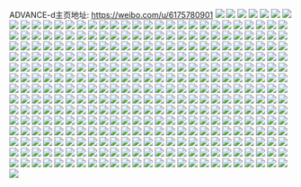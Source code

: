 ADVANCE-d主页地址: https://weibo.com/u/6175780901 
![](https://wx4.sinaimg.cn/mw2000/006JWWJnly1h9a8vyjzvuj30u0140tff.jpg) 
![](https://wx4.sinaimg.cn/mw2000/006JWWJnly1h98ik01cwlj31ab0u0n0s.jpg) 
![](https://wx4.sinaimg.cn/mw2000/006JWWJnly1h98ijzi0waj30u01hck2t.jpg) 
![](https://wx4.sinaimg.cn/mw2000/006JWWJnly1h9709y5tpej30u0140dnp.jpg) 
![](https://wx4.sinaimg.cn/mw2000/006JWWJnly1h9709yhnplj30u0140gt6.jpg) 
![](https://wx4.sinaimg.cn/mw2000/006JWWJnly1h9709yrs2hj30u01bqajn.jpg) 
![](https://wx4.sinaimg.cn/mw2000/006JWWJnly1h93pxlr1a9j30u0140ths.jpg) 
![](https://wx4.sinaimg.cn/mw2000/006JWWJnly1h93pxm37akj30u01hcgs5.jpg) 
![](https://wx4.sinaimg.cn/mw2000/006JWWJnly1h8y3juoqtuj31910u0ws0.jpg) 
![](https://wx4.sinaimg.cn/mw2000/006JWWJnly1h8oakt4ikpj30hd0ok0uy.jpg) 
![](https://wx4.sinaimg.cn/mw2000/006JWWJnly1h8oakrys9ij30u01sywjg.jpg) 
![](https://wx4.sinaimg.cn/mw2000/006JWWJnly1h8oaku433dj30u0140gqc.jpg) 
![](https://wx4.sinaimg.cn/mw2000/006JWWJnly1h82soghygyj30u01407c1.jpg) 
![](https://wx4.sinaimg.cn/mw2000/006JWWJnly1h82soqy1g7j31400u0guf.jpg) 
![](https://wx4.sinaimg.cn/mw2000/006JWWJnly1h82sogsj30j30u014ejvh.jpg) 
![](https://wx4.sinaimg.cn/mw2000/006JWWJnly1h82soh19muj30u0140jx4.jpg) 
![](https://wx4.sinaimg.cn/mw2000/006JWWJnly1h82sohaemlj30u0140n33.jpg) 
![](https://wx4.sinaimg.cn/mw2000/006JWWJnly1h81ih3f8k7j32c03404qr.jpg) 
![](https://wx4.sinaimg.cn/mw2000/006JWWJnly1h81ggrejpej30u0140teg.jpg) 
![](https://wx4.sinaimg.cn/mw2000/006JWWJnly1h7e5n2blmbj31400u0ae7.jpg) 
![](https://wx4.sinaimg.cn/mw2000/006JWWJnly1h7e5n3s1emj30u01mjgnj.jpg) 
![](https://wx4.sinaimg.cn/mw2000/006JWWJnly1h7e5n2p3bbj30u0140qdo.jpg) 
![](https://wx4.sinaimg.cn/mw2000/006JWWJnly1h7e5n311gsj31400u0djv.jpg) 
![](https://wx4.sinaimg.cn/mw2000/006JWWJnly1h7e5n39mwwj31400u0afp.jpg) 
![](https://wx4.sinaimg.cn/mw2000/006JWWJnly1h77bufy9n4j30u00v4762.jpg) 
![](https://wx4.sinaimg.cn/mw2000/006JWWJnly1h6llzw6chij30wi0da74w.jpg) 
![](https://wx4.sinaimg.cn/mw2000/006JWWJnly1h6juy3u3mbj30wi0hogm5.jpg) 
![](https://wx4.sinaimg.cn/mw2000/006JWWJnly1h64qlydocmj30u01syn44.jpg) 
![](https://wx4.sinaimg.cn/mw2000/006JWWJnly1h61xbl3i1sj30u00q9411.jpg) 
![](https://wx4.sinaimg.cn/mw2000/006JWWJnly1h5moeph3zaj30u0140ahf.jpg) 
![](https://wx4.sinaimg.cn/mw2000/006JWWJnly1h5moffvxswj30ij0ijwfk.jpg) 
![](https://wx4.sinaimg.cn/mw2000/006JWWJnly1h5fkr8lz33j30u014049g.jpg) 
![](https://wx4.sinaimg.cn/mw2000/006JWWJnly1h58x9pgzsfj31400u042c.jpg) 
![](https://wx4.sinaimg.cn/mw2000/006JWWJnly1h58x9qxp7lj31400u00y0.jpg) 
![](https://wx4.sinaimg.cn/mw2000/006JWWJnly1h58x9rpjmmj31400u0drx.jpg) 
![](https://wx4.sinaimg.cn/mw2000/006JWWJnly1h58x9qglmyj31400u0dka.jpg) 
![](https://wx4.sinaimg.cn/mw2000/006JWWJnly1h58x9psrq0j30u0140tf8.jpg) 
![](https://wx4.sinaimg.cn/mw2000/006JWWJnly1h5754j13ksj30fc0jogmd.jpg) 
![](https://wx4.sinaimg.cn/mw2000/006JWWJnly1h558r8e6k8j307605qweg.jpg) 
![](https://wx4.sinaimg.cn/mw2000/006JWWJnly1h5376rsmvkj30u0140gsw.jpg) 
![](https://wx4.sinaimg.cn/mw2000/006JWWJnly1h5376s3jjjj31400u0443.jpg) 
![](https://wx4.sinaimg.cn/mw2000/006JWWJngy1h4b8ixdxvhj31400u0thg.jpg) 
![](https://wx4.sinaimg.cn/mw2000/006JWWJngy1h4b8j193eoj30u01407d6.jpg) 
![](https://wx4.sinaimg.cn/mw2000/006JWWJngy1h4b8ivndsij30u01vidp5.jpg) 
![](https://wx4.sinaimg.cn/mw2000/006JWWJngy1h4b8iw3pg5j30u01viwwi.jpg) 
![](https://wx4.sinaimg.cn/mw2000/006JWWJngy1h4b8iug57aj31400u0jyx.jpg) 
![](https://wx4.sinaimg.cn/mw2000/006JWWJngy1h4b8iyx17aj30u0140gty.jpg) 
![](https://wx4.sinaimg.cn/mw2000/006JWWJngy1h4b8iwfurej30u00u00y8.jpg) 
![](https://wx4.sinaimg.cn/mw2000/006JWWJngy1h4b8izjdbjj30u01407bh.jpg) 
![](https://wx4.sinaimg.cn/mw2000/006JWWJngy1h4b8iv7dpmj31400u0dkd.jpg) 
![](https://wx4.sinaimg.cn/mw2000/006JWWJngy1h4b8kv0w4aj30wi0jigns.jpg) 
![](https://wx4.sinaimg.cn/mw2000/006JWWJngy1h46sipseh8j30wi1ycto8.jpg) 
![](https://wx4.sinaimg.cn/mw2000/006JWWJngy1h3xo22rwtvj31900u045x.jpg) 
![](https://wx4.sinaimg.cn/mw2000/006JWWJngy1h3wchiqd3wj31900u0ahh.jpg) 
![](https://wx4.sinaimg.cn/mw2000/006JWWJngy1h3wchi9w7jj31900u0tdf.jpg) 
![](https://wx4.sinaimg.cn/mw2000/006JWWJngy1h3wchezlg8j30u0190jv8.jpg) 
![](https://wx4.sinaimg.cn/mw2000/006JWWJngy1h3wchgg5llj30p119rgod.jpg) 
![](https://wx4.sinaimg.cn/mw2000/006JWWJngy1h3wcheiwk8j30u0190djk.jpg) 
![](https://wx4.sinaimg.cn/mw2000/006JWWJngy1h3wchhptdej31900u0grp.jpg) 
![](https://wx4.sinaimg.cn/mw2000/006JWWJngy1h3wchhakxjj30u0190tcd.jpg) 
![](https://wx4.sinaimg.cn/mw2000/006JWWJngy1h3wchg0yw5j30u0190q61.jpg) 
![](https://wx4.sinaimg.cn/mw2000/006JWWJngy1h3wchgtsw8j31900u0799.jpg) 
![](https://wx4.sinaimg.cn/mw2000/006JWWJnly1h3v7ecohmsj32dc35skjo.jpg) 
![](https://wx4.sinaimg.cn/mw2000/006JWWJnly1h3v7em9d25j32dc35se82.jpg) 
![](https://wx4.sinaimg.cn/mw2000/006JWWJnly1h3v7ep1z5pj32dc35sqv7.jpg) 
![](https://wx4.sinaimg.cn/mw2000/006JWWJnly1h3v7e8m359j32dc35s7wk.jpg) 
![](https://wx4.sinaimg.cn/mw2000/006JWWJnly1h3v7eqlxvtj30sg1s0u0x.jpg) 
![](https://wx4.sinaimg.cn/mw2000/006JWWJnly1h3v7ek5nkbj32dc35shdw.jpg) 
![](https://wx4.sinaimg.cn/mw2000/006JWWJnly1h3v7etfwclj32dc35snpg.jpg) 
![](https://wx4.sinaimg.cn/mw2000/006JWWJnly1h3v7ewj1mcj32dc35sx6r.jpg) 
![](https://wx4.sinaimg.cn/mw2000/006JWWJnly1h3v7ezpeqxj32dc35su10.jpg) 
![](https://wx4.sinaimg.cn/mw2000/006JWWJngy1h3bbo4rxoij31tk19kx4b.jpg) 
![](https://wx4.sinaimg.cn/mw2000/006JWWJngy1h3bbo8xyw7j31tk19kqv5.jpg) 
![](https://wx4.sinaimg.cn/mw2000/006JWWJngy1h3bbo1yrz7j31tk19kkge.jpg) 
![](https://wx4.sinaimg.cn/mw2000/006JWWJngy1h3bbob63bdj31tk19k7e0.jpg) 
![](https://wx4.sinaimg.cn/mw2000/006JWWJngy1h3bbofeg1uj31tk19kqv5.jpg) 
![](https://wx4.sinaimg.cn/mw2000/006JWWJngy1h38374209sj31hc0u0jx7.jpg) 
![](https://wx4.sinaimg.cn/mw2000/006JWWJngy1h38376453lj30u01hc196.jpg) 
![](https://wx4.sinaimg.cn/mw2000/006JWWJngy1h2rvik4gw1j31411hen9k.jpg) 
![](https://wx4.sinaimg.cn/mw2000/006JWWJngy1h2rvikkmrxj30ez0b2q3y.jpg) 
![](https://wx4.sinaimg.cn/mw2000/006JWWJngy1h2pa1yfgyfj30u0140dmd.jpg) 
![](https://wx4.sinaimg.cn/mw2000/006JWWJngy1h2hfguhev3j33402c0qv6.jpg) 
![](https://wx4.sinaimg.cn/mw2000/006JWWJnly1h2f6d2tr0hj31sy0u0ais.jpg) 
![](https://wx4.sinaimg.cn/mw2000/006JWWJnly1h2f6d6y73ij31sy0u0gu4.jpg) 
![](https://wx4.sinaimg.cn/mw2000/006JWWJnly1h1ksgxkcyoj30u01400yr.jpg) 
![](https://wx4.sinaimg.cn/mw2000/006JWWJnly1h0v8ld29yjj30u00v0n1a.jpg) 
![](https://wx4.sinaimg.cn/mw2000/006JWWJnly1h0ngp3a8i7j30zg1bak32.jpg) 
![](https://wx4.sinaimg.cn/mw2000/006JWWJnly1h0l9k5uem9j31go0oe0u2.jpg) 
![](https://wx4.sinaimg.cn/mw2000/006JWWJnly1h0l9k5ktwwj31ti0nw0x2.jpg) 
![](https://wx4.sinaimg.cn/mw2000/006JWWJnly1h02ntbiy6vj30u011cafa.jpg) 
![](https://wx4.sinaimg.cn/mw2000/006JWWJnly1h00jxco1dgj32dc35skjm.jpg) 
![](https://wx4.sinaimg.cn/mw2000/006JWWJnly1h00jxd2st1j30if0if0v3.jpg) 
![](https://wx4.sinaimg.cn/mw2000/006JWWJnly1gzmrd97rgzj33402c04qq.jpg) 
![](https://wx4.sinaimg.cn/mw2000/006JWWJnly1gzarh4zoixj30j60j6gn7.jpg) 
![](https://wx4.sinaimg.cn/mw2000/006JWWJngy1gyuwinhf69j30de0k00uu.jpg) 
![](https://wx4.sinaimg.cn/mw2000/006JWWJnly1gy1e0ao2w5j30u01sy0x8.jpg) 
![](https://wx4.sinaimg.cn/mw2000/006JWWJnly1gy0r5q6mvcj31400u0tho.jpg) 
![](https://wx4.sinaimg.cn/mw2000/006JWWJnly1gxxg523aztj31yc0winpd.jpg) 
![](https://wx4.sinaimg.cn/mw2000/006JWWJnly1gxs55tg4eaj30wi1yc7nk.jpg) 
![](https://wx4.sinaimg.cn/mw2000/006JWWJnly1gxs55wrvamj30wi1ychdt.jpg) 
![](https://wx4.sinaimg.cn/mw2000/006JWWJnly1gxs55zg4cpj30wi1ychdt.jpg) 
![](https://wx4.sinaimg.cn/mw2000/006JWWJnly1gxqmmfjgz4j30u0140k3y.jpg) 
![](https://wx4.sinaimg.cn/mw2000/006JWWJnly1gxqmmg3el1j30u01hcqal.jpg) 
![](https://wx4.sinaimg.cn/mw2000/006JWWJnly1gxi5u3s9xbj30u01syaet.jpg) 
![](https://wx4.sinaimg.cn/mw2000/006JWWJnly1gwzwqmyl39j32c0340u0y.jpg) 
![](https://wx4.sinaimg.cn/mw2000/006JWWJnly1gwtxa6nbivj30u0140gqg.jpg) 
![](https://wx4.sinaimg.cn/mw2000/006JWWJnly1gwtxa6yzjtj30u0140ahh.jpg) 
![](https://wx4.sinaimg.cn/mw2000/006JWWJnly1gwsw6sjhdbj31400u0k7e.jpg) 
![](https://wx4.sinaimg.cn/mw2000/006JWWJnly1gwsw6szxwzj30u0140h2x.jpg) 
![](https://wx4.sinaimg.cn/mw2000/006JWWJnly1gwsw76n6e9j30u0140neu.jpg) 
![](https://wx4.sinaimg.cn/mw2000/006JWWJnly1gwsw6s0t6kj30u0140wp7.jpg) 
![](https://wx4.sinaimg.cn/mw2000/006JWWJnly1gwsw6rdjjkj31400u0q8k.jpg) 
![](https://wx4.sinaimg.cn/mw2000/006JWWJnly1gwsw6rpkhmj31400u0alq.jpg) 
![](https://wx4.sinaimg.cn/mw2000/006JWWJnly1gwjnkq96kcj32c0340e82.jpg) 
![](https://wx4.sinaimg.cn/mw2000/006JWWJnly1gwjnksj00rj32c0340qv6.jpg) 
![](https://wx4.sinaimg.cn/mw2000/006JWWJnly1gwjnkmq035j33402c0npe.jpg) 
![](https://wx4.sinaimg.cn/mw2000/006JWWJnly1gwjnktuaipj32c03401ky.jpg) 
![](https://wx4.sinaimg.cn/mw2000/006JWWJnly1gwjnkv7ybtj32c0340qv6.jpg) 
![](https://wx4.sinaimg.cn/mw2000/006JWWJnly1gwjnkwpj5oj31yc0wi1kx.jpg) 
![](https://wx4.sinaimg.cn/mw2000/006JWWJnly1gwg5cgyzzpj30pn0ppdh7.jpg) 
![](https://wx4.sinaimg.cn/mw2000/006JWWJnly1gwbe8wderqj30u0140dn6.jpg) 
![](https://wx4.sinaimg.cn/mw2000/006JWWJnly1gw5iv1dhhcj30u0140ahu.jpg) 
![](https://wx4.sinaimg.cn/mw2000/006JWWJnly1gw35do3alnj30wi074mxr.jpg) 
![](https://wx4.sinaimg.cn/mw2000/006JWWJnly1gvpf5sucekj61400u0n5y02.jpg) 
![](https://wx4.sinaimg.cn/mw2000/006JWWJnly1gvpf5t36nhj60u0140dqj02.jpg) 
![](https://wx4.sinaimg.cn/mw2000/006JWWJnly1gvikdlktvfj62c034jkjm02.jpg) 
![](https://wx4.sinaimg.cn/mw2000/006JWWJngy1guzupogp6nj63402c0e8102.jpg) 
![](https://wx4.sinaimg.cn/mw2000/006JWWJngy1guzupqoo8fj63402c0kjl02.jpg) 
![](https://wx4.sinaimg.cn/mw2000/006JWWJngy1guzuptjdq6j63402c0kjl02.jpg) 
![](https://wx4.sinaimg.cn/mw2000/006JWWJngy1guzupme1auj63402c0b2902.jpg) 
![](https://wx4.sinaimg.cn/mw2000/006JWWJnly1guxsnvlxrqj61400u0q8n02.jpg) 
![](https://wx4.sinaimg.cn/mw2000/006JWWJnly1gus12pstpgj60yi0yijxr02.jpg) 
![](https://wx4.sinaimg.cn/mw2000/006JWWJnly1gus11j676jj62c0340kjl02.jpg) 
![](https://wx4.sinaimg.cn/mw2000/006JWWJnly1gursygss1gj61400u0ahb02.jpg) 
![](https://wx4.sinaimg.cn/mw2000/006JWWJnly1gunkinzc8ej60u014015i02.jpg) 
![](https://wx4.sinaimg.cn/mw2000/006JWWJnly1gunkiobwg0j31400u0wmq.jpg) 
![](https://wx4.sinaimg.cn/mw2000/006JWWJnly1gunkixwdq5j60xi0u00wm02.jpg) 
![](https://wx4.sinaimg.cn/mw2000/006JWWJnly1gunkiokmjmj31400u0agw.jpg) 
![](https://wx4.sinaimg.cn/mw2000/006JWWJnly1gunkinqzadj61400u0tip02.jpg) 
![](https://wx4.sinaimg.cn/mw2000/006JWWJnly1gunkiyfd81j61400u0n7302.jpg) 
![](https://wx4.sinaimg.cn/mw2000/006JWWJnly1gunkit3x3tj61sy0u0gt002.jpg) 
![](https://wx4.sinaimg.cn/mw2000/006JWWJnly1gunkix5bc1j61sy0u0tiz02.jpg) 
![](https://wx4.sinaimg.cn/mw2000/006JWWJnly1gunkixnqjoj60u0141k0v02.jpg) 
![](https://wx4.sinaimg.cn/mw2000/006JWWJnly1gunkiza57cj31400u07l5.jpg) 
![](https://wx4.sinaimg.cn/mw2000/006JWWJnly1gunkj0gnrxj31400u0h1t.jpg) 
![](https://wx4.sinaimg.cn/mw2000/006JWWJnly1gunkj1l888j61400u0gz702.jpg) 
![](https://wx4.sinaimg.cn/mw2000/006JWWJnly1gunkj26hhkj60u014049d02.jpg) 
![](https://wx4.sinaimg.cn/mw2000/006JWWJnly1gunkj2tdpej61410u0tj402.jpg) 
![](https://wx4.sinaimg.cn/mw2000/006JWWJnly1gunkiyrm0yj30go0fj3yu.jpg) 
![](https://wx4.sinaimg.cn/mw2000/006JWWJnly1guac151iuoj60az02zt8p02.jpg) 
![](https://wx4.sinaimg.cn/mw2000/006JWWJnly1guac15wthyj609b03njrb02.jpg) 
![](https://wx4.sinaimg.cn/mw2000/006JWWJnly1gu8fma3q9qj60u00u041602.jpg) 
![](https://wx4.sinaimg.cn/mw2000/006JWWJnly1gu60l5a3hmj615v0qcad702.jpg) 
![](https://wx4.sinaimg.cn/mw2000/006JWWJnly1gu60l5l9v7j61400u07bg02.jpg) 
![](https://wx4.sinaimg.cn/mw2000/006JWWJnly1gu60l5vp0nj61400u07l602.jpg) 
![](https://wx4.sinaimg.cn/mw2000/006JWWJnly1gu60l67u26j61400u07i902.jpg) 
![](https://wx4.sinaimg.cn/mw2000/006JWWJnly1gu60l6i13hj31400u0ne0.jpg) 
![](https://wx4.sinaimg.cn/mw2000/006JWWJnly1gu60l6xhsbj61400u0gvu02.jpg) 
![](https://wx4.sinaimg.cn/mw2000/006JWWJnly1gu2kdx2u4ej63402c0x6p02.jpg) 
![](https://wx4.sinaimg.cn/mw2000/006JWWJnly1gtwts1i8muj63402c04qq02.jpg) 
![](https://wx4.sinaimg.cn/mw2000/006JWWJnly1gtwts39z6dj63402c0x6p02.jpg) 
![](https://wx4.sinaimg.cn/mw2000/006JWWJnly1gtwts5a3idj63402c0npe02.jpg) 
![](https://wx4.sinaimg.cn/mw2000/006JWWJnly1gtwts70jsxj63402c04qq02.jpg) 
![](https://wx4.sinaimg.cn/mw2000/006JWWJnly1gtwtsdxeq4j30ds0dsglo.jpg) 
![](https://wx4.sinaimg.cn/mw2000/006JWWJnly1gtwts8st49j63402c0hdu02.jpg) 
![](https://wx4.sinaimg.cn/mw2000/006JWWJnly1gtwtsaxtnxj62c0340npe02.jpg) 
![](https://wx4.sinaimg.cn/mw2000/006JWWJnly1gtwtsc3pymj62c03401kz02.jpg) 
![](https://wx4.sinaimg.cn/mw2000/006JWWJnly1gtwtsdjre3j62c0340e8302.jpg) 
![](https://wx4.sinaimg.cn/mw2000/006JWWJnly1gts2y5ofxuj62c03407wi02.jpg) 
![](https://wx4.sinaimg.cn/mw2000/006JWWJnly1gts2ya4y98j62c03404qs02.jpg) 
![](https://wx4.sinaimg.cn/mw2000/006JWWJnly1gts2yj8lkgj62c0340npg02.jpg) 
![](https://wx4.sinaimg.cn/mw2000/006JWWJnly1gts2xy7npmj62c03404qs02.jpg) 
![](https://wx4.sinaimg.cn/mw2000/006JWWJnly1gts2yd6q94j63402c0b2a02.jpg) 
![](https://wx4.sinaimg.cn/mw2000/006JWWJnly1gts2y1zhgqj63402c07wi02.jpg) 
![](https://wx4.sinaimg.cn/mw2000/006JWWJnly1gts2ynpy18j63402c0x6r02.jpg) 
![](https://wx4.sinaimg.cn/mw2000/006JWWJnly1gts2yvc8m5j62c03404qs02.jpg) 
![](https://wx4.sinaimg.cn/mw2000/006JWWJnly1gts2z2fqrxj63402c0hdv02.jpg) 
![](https://wx4.sinaimg.cn/mw2000/006JWWJnly1gtorlnvn6cj63402c0hdw02.jpg) 
![](https://wx4.sinaimg.cn/mw2000/006JWWJnly1gtorlpaaskj61mc17qtqo02.jpg) 
![](https://wx4.sinaimg.cn/mw2000/006JWWJnly1gtorlpm66qj61mc17qb0302.jpg) 
![](https://wx4.sinaimg.cn/mw2000/006JWWJnly1gtorlr5qdmj33402c0kjn.jpg) 
![](https://wx4.sinaimg.cn/mw2000/006JWWJnly1gtorls39ocj317q1mch7k.jpg) 
![](https://wx4.sinaimg.cn/mw2000/006JWWJnly1gtorlls1smj60jr0iagog02.jpg) 
![](https://wx4.sinaimg.cn/mw2000/006JWWJnly1gtkxpf92zqj60j60i3q5a02.jpg) 
![](https://wx4.sinaimg.cn/mw2000/006JWWJnly1gtk4rr478yj63402c04qr02.jpg) 
![](https://wx4.sinaimg.cn/mw2000/006JWWJnly1gtk4ro1popj63402c0b2b02.jpg) 
![](https://wx4.sinaimg.cn/mw2000/006JWWJnly1gtcx5j4no8j60wi1yc49j02.jpg) 
![](https://wx4.sinaimg.cn/mw2000/006JWWJnly1gtcx5edlb0j60wi1ych4m02.jpg) 
![](https://wx4.sinaimg.cn/mw2000/006JWWJnly1gtcx5nzh90j60wi1yc1ga02.jpg) 
![](https://wx4.sinaimg.cn/mw2000/006JWWJnly1gtctuyvixyj62c03401kz02.jpg) 
![](https://wx4.sinaimg.cn/mw2000/006JWWJnly1gt513tsk1qj33402c0hdu.jpg) 
![](https://wx4.sinaimg.cn/mw2000/006JWWJnly1gt2na0i2k3g30c80c8jsj.jpg) 
![](https://wx4.sinaimg.cn/mw2000/006JWWJnly1gt2nbca4ujj31sc2dshdt.jpg) 
![](https://wx4.sinaimg.cn/mw2000/006JWWJnly1gt169k6zjpj31sc2ds7wi.jpg) 
![](https://wx4.sinaimg.cn/mw2000/006JWWJnly1gsyok0mkq8j30rs0rsgp7.jpg) 
![](https://wx4.sinaimg.cn/mw2000/006JWWJnly1gsudbfexo8j31yc0wie81.jpg) 
![](https://wx4.sinaimg.cn/mw2000/006JWWJnly1gsb03be5idj30u01sxqv5.jpg) 
![](https://wx4.sinaimg.cn/mw2000/006JWWJnly1gsb02f66f6j30l907uwhq.jpg) 
![](https://wx4.sinaimg.cn/mw2000/006JWWJnly1gs74aoz9wdj32c0340x6q.jpg) 
![](https://wx4.sinaimg.cn/mw2000/006JWWJnly1grtf31t847j33402c0qv5.jpg) 
![](https://wx4.sinaimg.cn/mw2000/006JWWJnly1grtf2xjcxkj63402c04la02.jpg) 
![](https://wx4.sinaimg.cn/mw2000/006JWWJnly1grtf35b3f5j33402c0hdu.jpg) 
![](https://wx4.sinaimg.cn/mw2000/006JWWJnly1grtf38t20wj33402c07wi.jpg) 
![](https://wx4.sinaimg.cn/mw2000/006JWWJnly1grtf3bxs8aj33402c0u0x.jpg) 
![](https://wx4.sinaimg.cn/mw2000/006JWWJnly1grtf2yv7wxj31b41qw4ex.jpg) 
![](https://wx4.sinaimg.cn/mw2000/006JWWJnly1grolvr3bzyj31hc0u07fa.jpg) 
![](https://wx4.sinaimg.cn/mw2000/006JWWJnly1gre5g9941fj30ku0dvdjd.jpg) 
![](https://wx4.sinaimg.cn/mw2000/006JWWJnly1grd2ol3sivj33402c0qv5.jpg) 
![](https://wx4.sinaimg.cn/mw2000/006JWWJnly1grcbefnki1j30qo0zkq9i.jpg) 
![](https://wx4.sinaimg.cn/mw2000/006JWWJnly1grcbf7q7cxj313u0tu7p0.jpg) 
![](https://wx4.sinaimg.cn/mw2000/006JWWJnly1gr4x8kdawwj30go0geta9.jpg) 
![](https://wx4.sinaimg.cn/mw2000/006JWWJnly1gr2m3smo44j60rs0klwhb02.jpg) 
![](https://wx4.sinaimg.cn/mw2000/006JWWJnly1gr200xzardj32c0340e83.jpg) 
![](https://wx4.sinaimg.cn/mw2000/006JWWJnly1gqx2q12s5wj30rz098jrm.jpg) 
![](https://wx4.sinaimg.cn/mw2000/006JWWJnly1gqqjf30epoj30u01hc15k.jpg) 
![](https://wx4.sinaimg.cn/mw2000/006JWWJnly1gqqjf472rsj32c0340u0y.jpg) 
![](https://wx4.sinaimg.cn/mw2000/006JWWJnly1gqqjf57xw8j30u01hck2r.jpg) 
![](https://wx4.sinaimg.cn/mw2000/006JWWJnly1gqqjj8trcuj30u01hc7df.jpg) 
![](https://wx4.sinaimg.cn/mw2000/006JWWJngy1gqievn0mbkj33402c0npe.jpg) 
![](https://wx4.sinaimg.cn/mw2000/006JWWJngy1gqievq5vq8j33402c0x6p.jpg) 
![](https://wx4.sinaimg.cn/mw2000/006JWWJngy1gqiev5evrnj33402c0x44.jpg) 
![](https://wx4.sinaimg.cn/mw2000/006JWWJngy1gqievgiyahj32c0340x6q.jpg) 
![](https://wx4.sinaimg.cn/mw2000/006JWWJngy1gqievjj2n1j33402c01kx.jpg) 
![](https://wx4.sinaimg.cn/mw2000/006JWWJngy1gqievss6btj33402c0hdt.jpg) 
![](https://wx4.sinaimg.cn/mw2000/006JWWJngy1gqiev9wr4pj32c0340npd.jpg) 
![](https://wx4.sinaimg.cn/mw2000/006JWWJngy1gqievddjldj33402c01kx.jpg) 
![](https://wx4.sinaimg.cn/mw2000/006JWWJngy1gqievbqq7yj32c0340qv5.jpg) 
![](https://wx4.sinaimg.cn/mw2000/006JWWJngy1gqiev7g4l1j33402c0tv7.jpg) 
![](https://wx4.sinaimg.cn/mw2000/006JWWJngy1gqiev3857bj32c0340b2a.jpg) 
![](https://wx4.sinaimg.cn/mw2000/006JWWJngy1gqievw477oj33402c04qq.jpg) 
![](https://wx4.sinaimg.cn/mw2000/006JWWJnly1gqhyq5e7dfj30zl0qoajv.jpg) 
![](https://wx4.sinaimg.cn/mw2000/006JWWJngy1gq7svs8gs7j33402c0kjl.jpg) 
![](https://wx4.sinaimg.cn/mw2000/006JWWJngy1gq7svdrti5j30kw2r6kjl.jpg) 
![](https://wx4.sinaimg.cn/mw2000/006JWWJngy1gq7svft90gj33402c04qq.jpg) 
![](https://wx4.sinaimg.cn/mw2000/006JWWJngy1gq7svkuq6pj33402c0qv5.jpg) 
![](https://wx4.sinaimg.cn/mw2000/006JWWJngy1gq7svoy9ymj32c03407wi.jpg) 
![](https://wx4.sinaimg.cn/mw2000/006JWWJngy1gq7sva8f78j33402c04qq.jpg) 
![](https://wx4.sinaimg.cn/mw2000/006JWWJngy1gq3y8kvvyqj32c03407wi.jpg) 
![](https://wx4.sinaimg.cn/mw2000/006JWWJngy1gq303paxfej30wi1yc7wk.jpg) 
![](https://wx4.sinaimg.cn/mw2000/006JWWJnly1gpxhyla0qbj30u00u0k64.jpg) 
![](https://wx4.sinaimg.cn/mw2000/006JWWJnly1gplr74st7nj32c03404qt.jpg) 
![](https://wx4.sinaimg.cn/mw2000/006JWWJnly1gplr77ivoaj32c03404qr.jpg) 
![](https://wx4.sinaimg.cn/mw2000/006JWWJnly1gpg53eyiubj30kw0vcgr2.jpg) 
![](https://wx4.sinaimg.cn/mw2000/006JWWJnly1gpg52mq3j2j33402c04qq.jpg) 
![](https://wx4.sinaimg.cn/mw2000/006JWWJnly1gpg52iuv93j32c0340h4l.jpg) 
![](https://wx4.sinaimg.cn/mw2000/006JWWJnly1gpg52k5rldj32c03407la.jpg) 
![](https://wx4.sinaimg.cn/mw2000/006JWWJnly1gpg5335pu9j30u00u0ad4.jpg) 
![](https://wx4.sinaimg.cn/mw2000/006JWWJnly1gpg538vfbej31400u04qq.jpg) 
![](https://wx4.sinaimg.cn/mw2000/006JWWJnly1gpg52zopdmj33402c0hdu.jpg) 
![](https://wx4.sinaimg.cn/mw2000/006JWWJnly1gpg52v4w40j33402c0qvg.jpg) 
![](https://wx4.sinaimg.cn/mw2000/006JWWJnly1gpg535lvisj31400u0wkx.jpg) 
![](https://wx4.sinaimg.cn/mw2000/006JWWJnly1gpg53288xrj32c0340hdu.jpg) 
![](https://wx4.sinaimg.cn/mw2000/006JWWJnly1gpg533pgzyj33402c04qq.jpg) 
![](https://wx4.sinaimg.cn/mw2000/006JWWJnly1gpg536fu91j33402c0e82.jpg) 
![](https://wx4.sinaimg.cn/mw2000/006JWWJnly1gpg539qmcuj32c0340u0z.jpg) 
![](https://wx4.sinaimg.cn/mw2000/006JWWJnly1gpg52x0u6gj32c0340e82.jpg) 
![](https://wx4.sinaimg.cn/mw2000/006JWWJnly1gpg53eco8uj32st23mkjw.jpg) 
![](https://wx4.sinaimg.cn/mw2000/006JWWJnly1gpg53fo0joj33402c0hdt.jpg) 
![](https://wx4.sinaimg.cn/mw2000/006JWWJnly1gpg53hsytnj33402c0kjm.jpg) 
![](https://wx4.sinaimg.cn/mw2000/006JWWJnly1gpg52q8f62j32c03407wi.jpg) 
![](https://wx4.sinaimg.cn/mw2000/006JWWJnly1gpcnekyfumj32c0340e82.jpg) 
![](https://wx4.sinaimg.cn/mw2000/006JWWJnly1gp4astkgzoj31400u0tew.jpg) 
![](https://wx4.sinaimg.cn/mw2000/006JWWJnly1gp4atoxi9kj30mi0u041o.jpg) 
![](https://wx4.sinaimg.cn/mw2000/006JWWJnly1gp18zg9ii0j31400u046g.jpg) 
![](https://wx4.sinaimg.cn/mw2000/006JWWJnly1gp18zgrowwj31400u0dxt.jpg) 
![](https://wx4.sinaimg.cn/mw2000/006JWWJnly1gp18zgjf5fj31400u0agt.jpg) 
![](https://wx4.sinaimg.cn/mw2000/006JWWJnly1gp18zg0o7pj31430u0do1.jpg) 
![](https://wx4.sinaimg.cn/mw2000/006JWWJnly1gp0vte6jhnj31hc0u0ane.jpg) 
![](https://wx4.sinaimg.cn/mw2000/006JWWJnly1gp05g32bonj30u01417ef.jpg) 
![](https://wx4.sinaimg.cn/mw2000/006JWWJnly1gp05g3bbnfj30u0141tj2.jpg) 
![](https://wx4.sinaimg.cn/mw2000/006JWWJnly1gp05g3jj2mj30u01sy78c.jpg) 
![](https://wx4.sinaimg.cn/mw2000/006JWWJnly1gp05g3rkq7j31400u0dxj.jpg) 
![](https://wx4.sinaimg.cn/mw2000/006JWWJnly1gp05g42rh6j31400u0qpl.jpg) 
![](https://wx4.sinaimg.cn/mw2000/006JWWJnly1gp05g4jnjhj31400u04k0.jpg) 
![](https://wx4.sinaimg.cn/mw2000/006JWWJnly1gp05g4bgklj30u0141n4m.jpg) 
![](https://wx4.sinaimg.cn/mw2000/006JWWJnly1gp05g4siskj31400u0wlz.jpg) 
![](https://wx4.sinaimg.cn/mw2000/006JWWJnly1gp05g4zjbwj31400u0ag1.jpg) 
![](https://wx4.sinaimg.cn/mw2000/006JWWJnly1goyvaqlxbrj31400u0afy.jpg) 
![](https://wx4.sinaimg.cn/mw2000/006JWWJnly1gowinl5m98j32c03407wi.jpg) 
![](https://wx4.sinaimg.cn/mw2000/006JWWJnly1gorsis27esj30u00u0ndv.jpg) 
![](https://wx4.sinaimg.cn/mw2000/006JWWJnly1gorsiredbuj30u00u0aq8.jpg) 
![](https://wx4.sinaimg.cn/mw2000/006JWWJnly1gorsiqzmd2j30u0140qjy.jpg) 
![](https://wx4.sinaimg.cn/mw2000/006JWWJnly1gorsiscgwhj31400u0gpv.jpg) 
![](https://wx4.sinaimg.cn/mw2000/006JWWJnly1gorsit8amzj31hc0u0dqv.jpg) 
![](https://wx4.sinaimg.cn/mw2000/006JWWJnly1gorsitk2r5j30u0140doh.jpg) 
![](https://wx4.sinaimg.cn/mw2000/006JWWJnly1gorsit09cmj30n00owgop.jpg) 
![](https://wx4.sinaimg.cn/mw2000/006JWWJnly1gorsitv69kj31400u0wm9.jpg) 
![](https://wx4.sinaimg.cn/mw2000/006JWWJnly1gorsispr41j31hc0u0k6c.jpg) 
![](https://wx4.sinaimg.cn/mw2000/006JWWJnly1goiwes482cj33402c0npf.jpg) 
![](https://wx4.sinaimg.cn/mw2000/006JWWJnly1gocqm6w7q6j31400u0dlq.jpg) 
![](https://wx4.sinaimg.cn/mw2000/006JWWJnly1gobic1j0svj33402c0kjm.jpg) 
![](https://wx4.sinaimg.cn/mw2000/006JWWJnly1gobic37shtj33402c0b29.jpg) 
![](https://wx4.sinaimg.cn/mw2000/006JWWJnly1gobic6e1wij33402c01ky.jpg) 
![](https://wx4.sinaimg.cn/mw2000/006JWWJnly1gobicaiuihj32c0340x6r.jpg) 
![](https://wx4.sinaimg.cn/mw2000/006JWWJnly1gobichl345j33402c04qu.jpg) 
![](https://wx4.sinaimg.cn/mw2000/006JWWJnly1gobicm049lj32c03404qt.jpg) 
![](https://wx4.sinaimg.cn/mw2000/006JWWJnly1gobicoruc7j33402c0hdu.jpg) 
![](https://wx4.sinaimg.cn/mw2000/006JWWJnly1gobibwev4dj33402c0u0y.jpg) 
![](https://wx4.sinaimg.cn/mw2000/006JWWJnly1gobicqbiexj33402c04qp.jpg) 
![](https://wx4.sinaimg.cn/mw2000/006JWWJnly1gobicuqhqpj32c0340hdu.jpg) 
![](https://wx4.sinaimg.cn/mw2000/006JWWJnly1gobiczpoi4j32c0340x6r.jpg) 
![](https://wx4.sinaimg.cn/mw2000/006JWWJnly1gobid29psrj33402c07wi.jpg) 
![](https://wx4.sinaimg.cn/mw2000/006JWWJnly1goa89y0ioij32c030d7p0.jpg) 
![](https://wx4.sinaimg.cn/mw2000/006JWWJnly1goa89zsjo2j32c02w7kc8.jpg) 
![](https://wx4.sinaimg.cn/mw2000/006JWWJnly1goa8a1vp2pj32c0340qv5.jpg) 
![](https://wx4.sinaimg.cn/mw2000/006JWWJnly1goa8a3py5jj32c03407wi.jpg) 
![](https://wx4.sinaimg.cn/mw2000/006JWWJnly1goa8adiq4ij32c0340u0x.jpg) 
![](https://wx4.sinaimg.cn/mw2000/006JWWJnly1go5aqcxoi4j307g06cmxp.jpg) 
![](https://wx4.sinaimg.cn/mw2000/006JWWJnly1gnz2em15gbj31sc2dsx2r.jpg) 
![](https://wx4.sinaimg.cn/mw2000/006JWWJnly1gnbxk2gxshj31hc0u04ng.jpg) 
![](https://wx4.sinaimg.cn/mw2000/006JWWJnly1gn94k4wznkj33402c0hdt.jpg) 
![](https://wx4.sinaimg.cn/mw2000/006JWWJnly1gn4reukktfj308b082aac.jpg) 
![](https://wx4.sinaimg.cn/mw2000/006JWWJnly1gn1782nd2sj30cg0c4wey.jpg) 
![](https://wx4.sinaimg.cn/mw2000/006JWWJnly1gm6x5r6rkgj30u01sy0zk.jpg) 
![](https://wx4.sinaimg.cn/mw2000/006JWWJngy1gltn5ek13xj31400u0thl.jpg) 
![](https://wx4.sinaimg.cn/mw2000/006JWWJngy1gltn5f4hl6j31400u0qac.jpg) 
![](https://wx4.sinaimg.cn/mw2000/006JWWJngy1gltn5fm401j31400u0al8.jpg) 
![](https://wx4.sinaimg.cn/mw2000/006JWWJngy1gllhf0opbbj30u00m1jsf.jpg) 
![](https://wx4.sinaimg.cn/mw2000/006JWWJnly1gl6y4tbeaoj31400u0drl.jpg) 
![](https://wx4.sinaimg.cn/mw2000/006JWWJnly1gl6y4rszagj30u01hcaib.jpg) 
![](https://wx4.sinaimg.cn/mw2000/006JWWJnly1gl6y4tspn1j31400u0qm2.jpg) 
![](https://wx4.sinaimg.cn/mw2000/006JWWJnly1gl6y4u9q64j30u0148497.jpg) 
![](https://wx4.sinaimg.cn/mw2000/006JWWJnly1gl6y4uxmqfj31400u0tcu.jpg) 
![](https://wx4.sinaimg.cn/mw2000/006JWWJnly1gl6y4vfcztj31410u0wl7.jpg) 
![](https://wx4.sinaimg.cn/mw2000/006JWWJnly1gl6y4vs4xgj30u01407hg.jpg) 
![](https://wx4.sinaimg.cn/mw2000/006JWWJnly1gl6y4w9xbuj30u01417du.jpg) 
![](https://wx4.sinaimg.cn/mw2000/006JWWJnly1gl6y4wm5h4j31410u0gyk.jpg) 
![](https://wx4.sinaimg.cn/mw2000/006JWWJnly1gl6y4wz1tjj31410u0wta.jpg) 
![](https://wx4.sinaimg.cn/mw2000/006JWWJnly1gl6y4xyi7jj31410u0tlo.jpg) 
![](https://wx4.sinaimg.cn/mw2000/006JWWJnly1gl6y4yfsxwj30u0141k2x.jpg) 
![](https://wx4.sinaimg.cn/mw2000/006JWWJnly1gl6y4yonrzj30u01410yo.jpg) 
![](https://wx4.sinaimg.cn/mw2000/006JWWJnly1gl6y4z450gj30tf1gagsd.jpg) 
![](https://wx4.sinaimg.cn/mw2000/006JWWJnly1gl6y4zcnraj30u01hcwpv.jpg) 
![](https://wx4.sinaimg.cn/mw2000/006JWWJnly1gl6y4zos2dj30po19o49t.jpg) 
![](https://wx4.sinaimg.cn/mw2000/006JWWJnly1gl6y5024cdj30u01417ei.jpg) 
![](https://wx4.sinaimg.cn/mw2000/006JWWJnly1gl6y509h7kj30hs0ggq45.jpg) 
![](https://wx4.sinaimg.cn/mw2000/006JWWJngy1gkpvxucfrfj306o06ojrd.jpg) 
![](https://wx4.sinaimg.cn/mw2000/006JWWJnly1gkp07p518qj31400u014h.jpg) 
![](https://wx4.sinaimg.cn/mw2000/006JWWJnly1gkp07oi019j31400u0ahg.jpg) 
![](https://wx4.sinaimg.cn/mw2000/006JWWJnly1gkp07psr7vj31400u0ake.jpg) 
![](https://wx4.sinaimg.cn/mw2000/006JWWJnly1gkp07qii2jj31400u0qbv.jpg) 
![](https://wx4.sinaimg.cn/mw2000/006JWWJnly1gkp07rd6i1j30u0140n7i.jpg) 
![](https://wx4.sinaimg.cn/mw2000/006JWWJnly1gkp07rth69j30u0140123.jpg) 
![](https://wx4.sinaimg.cn/mw2000/006JWWJngy1gk91zyguy9j31400u07ei.jpg) 
![](https://wx4.sinaimg.cn/mw2000/006JWWJngy1gk91zyz6j8j31400u07jw.jpg) 
![](https://wx4.sinaimg.cn/mw2000/006JWWJngy1gk91zzejvoj31400u0qls.jpg) 
![](https://wx4.sinaimg.cn/mw2000/006JWWJngy1gk91zxw61vj31400u0gry.jpg) 
![](https://wx4.sinaimg.cn/mw2000/006JWWJngy1gk91zzr2r6j31400u0tfb.jpg) 
![](https://wx4.sinaimg.cn/mw2000/006JWWJngy1gk92008xqlj30u0140aim.jpg) 
![](https://wx4.sinaimg.cn/mw2000/006JWWJngy1gk9200ruuyj30u0140425.jpg) 
![](https://wx4.sinaimg.cn/mw2000/006JWWJngy1gk9201cwfmj31400u0qe3.jpg) 
![](https://wx4.sinaimg.cn/mw2000/006JWWJngy1gk9201uwtvj31400u0dp9.jpg) 
![](https://wx4.sinaimg.cn/mw2000/006JWWJnly1gjz1pqn1ksj30qy1brdn7.jpg) 
![](https://wx4.sinaimg.cn/mw2000/006JWWJnly1gjz1prl93tj30se138ahn.jpg) 
![](https://wx4.sinaimg.cn/mw2000/006JWWJnly1gjuf8rw073j30j60ioabd.jpg) 
![](https://wx4.sinaimg.cn/mw2000/006JWWJnly1gjj41i43y3j31400u0dhz.jpg) 
![](https://wx4.sinaimg.cn/mw2000/006JWWJnly1gjj41jsbhpj31400u0gpl.jpg) 
![](https://wx4.sinaimg.cn/mw2000/006JWWJnly1gjauhgi72qj30u0140wgj.jpg) 
